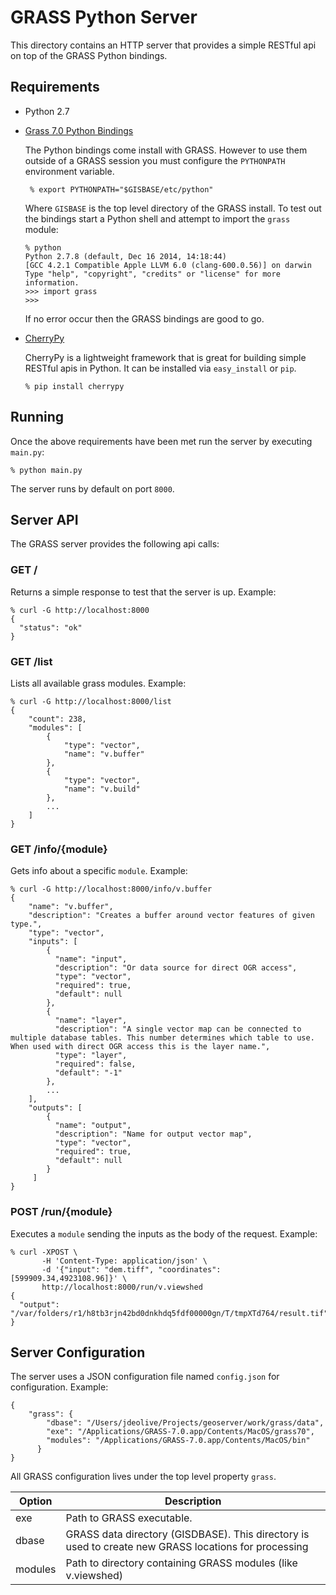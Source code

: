# GRASS Python Server

This directory contains an HTTP server that provides a simple RESTful api
on top of the GRASS Python bindings.

## Requirements

- Python 2.7
- [Grass 7.0 Python Bindings]()

  The Python bindings come install with GRASS. However to use them outside of a 
  GRASS session you must configure the `PYTHONPATH` environment variable.

       % export PYTHONPATH="$GISBASE/etc/python"

  Where `GISBASE` is the top level directory of the GRASS install. To test out
  the bindings start a Python shell and attempt to import the `grass` module:

      % python
      Python 2.7.8 (default, Dec 16 2014, 14:18:44) 
      [GCC 4.2.1 Compatible Apple LLVM 6.0 (clang-600.0.56)] on darwin
      Type "help", "copyright", "credits" or "license" for more information.
      >>> import grass
      >>>

  If no error occur then the GRASS bindings are good to go.

- [CherryPy](http://www.cherrypy.org/)

  CherryPy is a lightweight framework that is great for building simple RESTful
  apis in Python. It can be installed via `easy_install` or `pip`.

      % pip install cherrypy

## Running

Once the above requirements have been met run the server by executing `main.py`:

    % python main.py

The server runs by default on port `8000`.

## Server API

The GRASS server provides the following api calls:

### GET /

Returns a simple response to test that the server is up. Example:

    % curl -G http://localhost:8000
    {
      "status": "ok"
    }

### GET /list

Lists all available grass modules. Example:

    % curl -G http://localhost:8000/list
    {
        "count": 238,
        "modules": [
            {
                "type": "vector",
                "name": "v.buffer"
            },
            {
                "type": "vector",
                "name": "v.build"
            },
            ...
        ]
    }

### GET /info/{module}

Gets info about a specific ``module``. Example:

    % curl -G http://localhost:8000/info/v.buffer
    {
        "name": "v.buffer", 
        "description": "Creates a buffer around vector features of given type.", 
        "type": "vector", 
        "inputs": [
            {
              "name": "input", 
              "description": "Or data source for direct OGR access", 
              "type": "vector", 
              "required": true, 
              "default": null
            }, 
            {
              "name": "layer", 
              "description": "A single vector map can be connected to multiple database tables. This number determines which table to use. When used with direct OGR access this is the layer name.", 
              "type": "layer", 
              "required": false, 
              "default": "-1"
            }, 
            ...
        ], 
        "outputs": [
            {
              "name": "output", 
              "description": "Name for output vector map", 
              "type": "vector", 
              "required": true, 
              "default": null
            }
         ]
    }

### POST /run/{module}

Executes a ``module`` sending the inputs as the body of the request. Example:

    % curl -XPOST \
           -H 'Content-Type: application/json' \
           -d '{"input": "dem.tiff", "coordinates": [599909.34,4923108.96]}' \
           http://localhost:8000/run/v.viewshed
    {
      "output": "/var/folders/r1/h8tb3rjn42bd0dnkhdq5fdf00000gn/T/tmpXTd764/result.tif"
    }


## Server Configuration

The server uses a JSON configuration file named ``config.json`` for configuration.
Example:

    {
        "grass": {
            "dbase": "/Users/jdeolive/Projects/geoserver/work/grass/data",
            "exe": "/Applications/GRASS-7.0.app/Contents/MacOS/grass70",
            "modules": "/Applications/GRASS-7.0.app/Contents/MacOS/bin"
          }
    }

All GRASS configuration lives under the top level property ``grass``.

| Option | Description |
| -------|-------------|
| exe    | Path to GRASS executable. |
| dbase  | GRASS data directory (GISDBASE). This directory is used to create new GRASS locations for processing |
| modules| Path to directory containing GRASS modules (like v.viewshed) |
